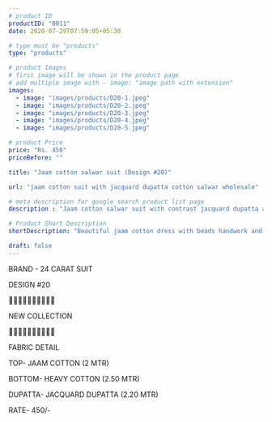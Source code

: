 ```yaml
---
# product ID
productID: "0011"
date: 2020-07-29T07:59:05+05:30

# type must be "products"
type: "products"

# product Images
# first image will be shown in the product page
# add multiple image with - image: "image path with extension"
images:
  - image: "images/products/D20-1.jpeg"
  - image: "images/products/D20-2.jpeg"
  - image: "images/products/D20-3.jpeg"
  - image: "images/products/D20-4.jpeg"
  - image: "images/products/D20-5.jpeg"

# product Price
price: "Rs. 450"
priceBefore: ""

title: "Jaam cotton salwar suit (Design #20)"

url: "jaam cotton suit with jacquard dupatta cotton salwar wholesale"

# meta description for google search product list page
description : "Jaam cotton salwar suit with contrast jacquard dupatta and 2.5 mtr cotton bottom"

# Product Short Description
shortDescription: "Beautiful jaam cotton dress with beads handwork and contrast jacquard dupatta and 2.5 mtr cotton bottom."

draft: false
---
```

BRAND - 24 CARAT SUIT

DESIGN #20

💐💐💐💐💐💐💐💐💐💐

NEW COLLECTION

🌷🌷🌷🌷🌷🌷🌷🌷🌷🌷

FABRIC DETAIL

TOP- JAAM COTTON (2 MTR)

BOTTOM- HEAVY COTTON (2.50 MTR)

DUPATTA- JACQUARD DUPATTA (2.20 MTR)

RATE- 450/-

